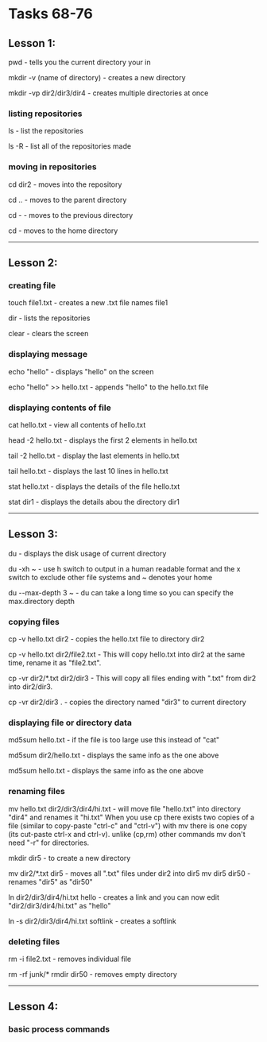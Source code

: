 # Tasks 68-76

## Lesson 1:

pwd - tells you the current directory your in

mkdir -v (name of directory) - creates a new directory

mkdir -vp dir2/dir3/dir4 - creates multiple directories at once

### listing repositories
ls - list the repositories

ls -R - list all of the repositories made

### moving in repositories
cd dir2 - moves into the repository

cd .. - moves to the parent directory

cd -   - moves to the previous directory

cd - moves to the home directory

_________________________________________________________________________________

## Lesson 2:

### creating file
touch file1.txt - creates a new .txt file names file1

dir - lists the repositories

clear - clears the screen

### displaying message
echo "hello"  - displays "hello" on the screen

echo "hello" >> hello.txt - appends "hello" to the hello.txt file

### displaying contents of file
cat hello.txt - view all contents of hello.txt

head -2 hello.txt - displays the first 2 elements in hello.txt

tail -2 hello.txt - display the last elements in hello.txt

tail hello.txt - displays the last 10 lines in hello.txt

stat hello.txt - displays the details of the file hello.txt

stat dir1 - displays the details abou the directory dir1

_________________________________________________________________________________

## Lesson 3:

du - displays the disk usage of current directory

du -xh ~  - use h switch to output in a human readable format and the x switch to exclude other file systems and ~ denotes your home

du --max-depth 3 ~  - du can take a long time so you can specify the max.directory depth 

### copying files
cp -v hello.txt dir2 - copies the hello.txt file to directory dir2

cp -v hello.txt dir2/file2.txt - This will copy hello.txt into dir2 at the same time, rename it as "file2.txt".

cp  -vr dir2/*.txt dir2/dir3 - This will copy all files ending with ".txt" from dir2 into dir2/dir3.

cp -vr dir2/dir3  .  - copies the directory named "dir3" to current directory

### displaying file or directory data
md5sum hello.txt - if the file is too large use this instead of "cat"

md5sum dir2/hello.txt - displays the same info as the one above

md5sum hello.txt - displays the same info as the one above

### renaming files
mv hello.txt dir2/dir3/dir4/hi.txt - will move file "hello.txt" into directory "dir4" and renames it "hi.txt"
When you use cp there exists two copies of a file (similar to copy-paste "ctrl-c" and "ctrl-v") with mv there is one copy (its cut-paste ctrl-x and ctrl-v). unlike (cp,rm) other commands mv don't need "-r" for directories.

mkdir dir5 - to create a new directory


mv dir2/*.txt dir5 - moves all ".txt" files under dir2 into dir5
mv dir5  dir50 - renames "dir5" as "dir50"

ln  dir2/dir3/dir4/hi.txt hello - creates a link and you can now edit "dir2/dir3/dir4/hi.txt" as "hello"

ln -s  dir2/dir3/dir4/hi.txt  softlink - creates a softlink 

### deleting files
rm -i file2.txt - removes individual file

rm -rf junk/* 
rmdir  dir50 - removes empty directory

_________________________________________________________________________________

## Lesson 4:

### basic process commands

